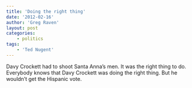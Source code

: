 ```yaml
---
title: 'Doing the right thing'
date: '2012-02-16'
author: 'Greg Raven'
layout: post
categories:
    - politics
tags:
    - 'Ted Nugent'
---
```


Davy Crockett had to shoot Santa Anna’s men. It was the right thing to do. Everybody knows that Davy Crockett was doing the right thing. But he wouldn’t get the Hispanic vote.